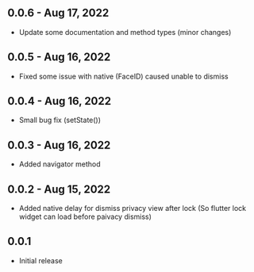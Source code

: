 ## 0.0.6 - Aug 17, 2022

- Update some documentation and method types (minor changes)

## 0.0.5 - Aug 16, 2022

- Fixed some issue with native (FaceID) caused unable to dismiss

## 0.0.4 - Aug 16, 2022

- Small bug fix (setState())

## 0.0.3 - Aug 16, 2022

- Added navigator method

## 0.0.2 - Aug 15, 2022

- Added native delay for dismiss privacy view after lock (So flutter lock widget can load before paivacy dismiss)

## 0.0.1

- Initial release
